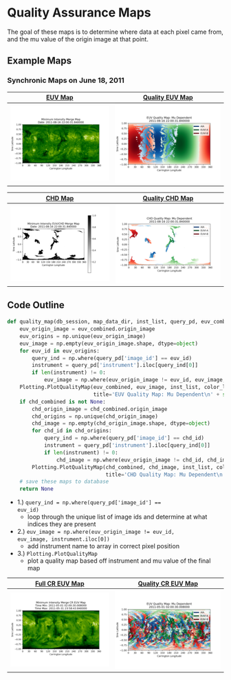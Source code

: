 # Quality Assurance Maps

The goal of these maps is to determine where data at each pixel came from, and the mu value of the origin image at that 
point.

## Example Maps
### Synchronic Maps on June 18, 2011 
[EUV Map](../img/dp/qual_map/EUV_Combined_Map_08162011.png) | [Quality EUV Map](../img/dp/qual_map/EUV_Quality_Map_08162011.png) 
:-: | :-: 
![EUV Map](../img/dp/qual_map/EUV_Combined_Map_08162011.png) | ![Quality EUV Map](../img/dp/qual_map/EUV_Quality_Map_08162011.png) 

[CHD Map](../img/dp/qual_map/CHD_Map_08162011.png) | [Quality CHD Map](../img/dp/qual_map/CHD_Quality_Map_08162011.png) 
:-: | :-: 
![CHD Map](../img/dp/qual_map/CHD_Map_08162011.png) | ![Quality CHD Map](../img/dp/qual_map/CHD_Quality_Map_08162011.png) 

## Code Outline
```python
def quality_map(db_session, map_data_dir, inst_list, query_pd, euv_combined, chd_combined=None, color_list=None):
    euv_origin_image = euv_combined.origin_image
    euv_origins = np.unique(euv_origin_image)
    euv_image = np.empty(euv_origin_image.shape, dtype=object)
    for euv_id in euv_origins:
        query_ind = np.where(query_pd['image_id'] == euv_id)
        instrument = query_pd['instrument'].iloc[query_ind[0]]
        if len(instrument) != 0:
            euv_image = np.where(euv_origin_image != euv_id, euv_image, instrument.iloc[0])
    Plotting.PlotQualityMap(euv_combined, euv_image, inst_list, color_list, nfig='EUV Quality Map ' + str(euv_combined.image_info.date_obs[0]),
                            title='EUV Quality Map: Mu Dependent\n' + str(euv_combined.image_info.date_obs[0]))
    if chd_combined is not None:
        chd_origin_image = chd_combined.origin_image
        chd_origins = np.unique(chd_origin_image)
        chd_image = np.empty(chd_origin_image.shape, dtype=object)
        for chd_id in chd_origins:
            query_ind = np.where(query_pd['image_id'] == chd_id)
            instrument = query_pd['instrument'].iloc[query_ind[0]]
            if len(instrument) != 0:
                chd_image = np.where(euv_origin_image != chd_id, chd_image, instrument.iloc[0])
        Plotting.PlotQualityMap(chd_combined, chd_image, inst_list, color_list, nfig='CHD Quality Map ' + str(chd_combined.image_info.date_obs[0]),
                                title='CHD Quality Map: Mu Dependent\n' + str(chd_combined.image_info.date_obs[0]), map_type='CHD')
    # save these maps to database
    return None
```

* 1.) <code>query_ind = np.where(query_pd['image_id'] == euv_id)</code>
    * loop through the unique list of image ids and determine at what indices
    they are present
* 2.) <code>euv_image = np.where(euv_origin_image != euv_id, euv_image, instrument.iloc[0])</code>
    * add instrument name to array in correct pixel position
* 3.) <code>Plotting.PlotQualityMap</code>
    * plot a quality map based off instrument and mu value of the final map

[Full CR EUV Map](../img/dp/full_cr/CR_EUV_Map_052011.png) | [Quality CR EUV Map](../img/dp/full_cr/EUV_Quality_Map_052011.png)
:-: | :-: 
![Full CR EUV Map](../img/dp/full_cr/CR_EUV_Map_052011.png) | ![Quality CR EUV Map](../img/dp/full_cr/EUV_Quality_Map_052011.png)